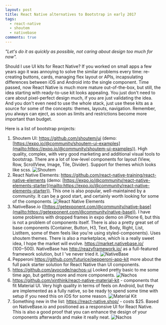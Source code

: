 ```yaml
---
layout: post
title: React Native alternatives to Bootstrap in early 2017
tags:
  - react-native
  - shoutem
  - nativebase
comments: true
---
```


_"Let's do it as quickly as possible, not caring about design too much for now"._

Should I use UI kits for React Native? If you worked on small apps a few years ago it was annoying to solve the similar problems every time: re-creating buttons, cards, managing flex layout or APIs, incapsulating differences between iOS and Android into the single component. Time passed, now React Native is much more mature out-of-the-box, but still, the idea starting with ready-to-use kit looks appealing. You just don't need to care about pixel-perfect design much, if you are just validating the idea. And you don't even need to use the whole stack, just use these kits as a source for some of the concepts: themes, layouts, navigation. Remember, you always can eject, as soon as limits and restrictions become more important than budget.

Here is a list of bootstrap projects:

1. Shoutem UI: <https://github.com/shoutem/ui> (demo: [https://expo.io/@community/shoutem-ui-examples](mailto:https://expo.io/@community/shoutem-ui-examples)). High quality, complex, with very good marketing and additional visual tools to bootstrap. There are a lot of low-level components for layout (View, Row, ScrollView, Image, Tile, Divider). Support for themes which looks like scss. ![Shoutem](/images/2017/shoutem-introduction@2x.jpg)
2. React Native Elements: <https://github.com/react-native-training/react-native-elements> (demo: [https://expo.io/@community/react-native-elements-starter](mailto:https://expo.io/@community/react-native-elements-starter)). This one is also popular, well-maintained by a community. It can be a good start, and certainly worth looking for some of the components. ![React Native Elements](/images/2017/elements.png)
3. NativeBase.io ([https://getexponent.com/@community/native-base](mailto:https://getexponent.com/@community/native-base)). I have some problems with dropped frames in expo demo on iPhone 6, but this is not a problem of components itself. There is also a pretty great set of base components (Container, Button, H3, Text, Body, Right, List, ListItem, some of them feels like you're using styled-components). Uses shoutem themes. There is also a marketplace, which is a really sweet idea, I hope the market will evolve. <https://market.nativebase.io/> ($100-$500). NativeBase has <http://reazyframework.io/> as a full-featured framework solution, but I 've never tried it. ![NativeBase](/images/2017/nativebase-android.gif)
4. Pepperoni <https://github.com/futurice/pepperoni-app-kit> more about the full pack starter solution for React Native than UI components.
5. <https://github.com/avocode/nachos-ui> Looked pretty basic to me some time ago, but getting more and more components. ![Nachos](/images/2017/nachos.jpg)
6. <https://github.com/xinthink/react-native-material-kit> - components that fit Material UI. Very high quality in terms of feels on Android, but they are implemented as a fully native, so be ready to spend some time with setup if you need this on iOS for some reason. ![Material Kit](/images/2017/materialkit.gif)
7. Something new in the list: <https://react-native.shop/> - costs $25\. Based on NativeBase.io and positioned as a responsive UI for React Native. This is also a good proof that you can enhance the design of your components afterwards and make it really neat. ![Nachos](/images/2017/reactnativeshop.png)
